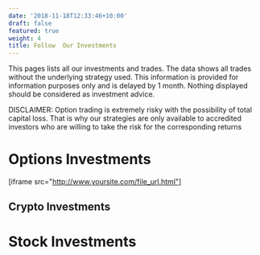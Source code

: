 ```yaml
---
date: '2018-11-18T12:33:46+10:00'
draft: false
featured: true
weight: 4
title: Follow  Our Investments
---
```

This pages lists all our investments and trades. The data shows all trades without the underlying strategy used. This information is provided for information purposes only and is delayed by 1 month. Nothing displayed should be considered as investment advice.

DISCLAIMER: Option trading is extremely risky with the possibility of total capital loss. That is why our strategies are only available to accredited investors who are willing to take the risk for the corresponding returns 

# Options Investments
[iframe src="http://www.yoursite.com/file_url.html"]
## Crypto Investments

# Stock Investments

